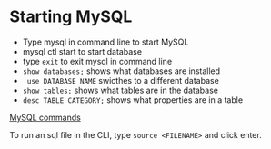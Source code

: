 # Starting MySQL

* Type mysql in command line to start MySQL
* mysql ctl start to start database
* type ```exit``` to exit mysql in command line
* ```show databases;``` shows what databases are installed
* ``` use DATABASE NAME``` swicthes to a different database
* ``` show tables; ``` shows what tables are in the database
* ``` desc TABLE CATEGORY; ``` shows what properties are in a table

[MySQL commands](https://dev.mysql.com/doc/refman/8.0/en/mysql-commands.html)

To run an sql file in the CLI, type ```source <FILENAME>``` and click enter.